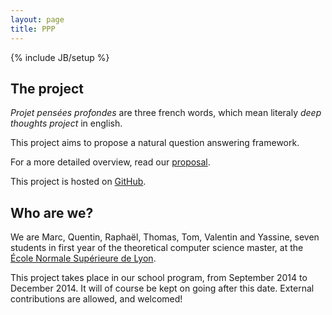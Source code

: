 ```yaml
---
layout: page
title: PPP
---
```

{% include JB/setup %}

## The project

*Projet pensées profondes* are three french words, which mean literaly *deep
thoughts project* in english.

This project aims to propose a natural question answering framework.

For a more detailed overview, read our [proposal](proposal.pdf).

This project is hosted on [GitHub](https://github.com/ProjetPP).

## Who are we?

We are Marc, Quentin, Raphaël, Thomas, Tom, Valentin and Yassine, 
seven students in first year of the theoretical computer science master, 
at the [École Normale Supérieure de Lyon](http://www.ens-lyon.fr/DI/).

This project takes place in our school program, from September 2014 to December 2014.
It will of course be kept on going after this date.
External contributions are allowed, and welcomed!
